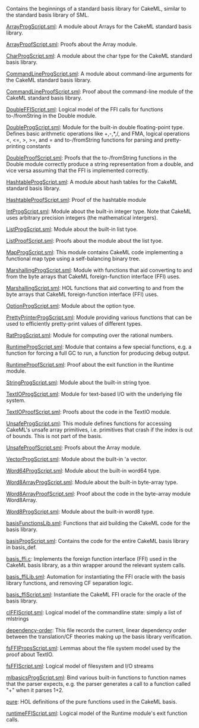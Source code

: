 Contains the beginnings of a standard basis library for CakeML,
similar to the standard basis library of SML.

[ArrayProgScript.sml](ArrayProgScript.sml):
A module about Arrays for the CakeML standard basis library.

[ArrayProofScript.sml](ArrayProofScript.sml):
Proofs about the Array module.

[CharProgScript.sml](CharProgScript.sml):
A module about the char type for the CakeML standard basis library.

[CommandLineProgScript.sml](CommandLineProgScript.sml):
A module about command-line arguments for the CakeML standard basis
library.

[CommandLineProofScript.sml](CommandLineProofScript.sml):
Proof about the command-line module of the CakeML standard basis library.

[DoubleFFIScript.sml](DoubleFFIScript.sml):
Logical model of the FFI calls for functions to-/fromString in
the Double module.

[DoubleProgScript.sml](DoubleProgScript.sml):
Module for the built-in double floating-point type.
Defines basic arithmetic operations like +,-,*,/, and FMA,
logical operations <, <=, >, >=, and =
and to-/fromString functions for parsing and pretty-printing constants

[DoubleProofScript.sml](DoubleProofScript.sml):
Proofs that the to-/fromString functions in the Double
module correctly produce a string representation from a double,
and vice versa assuming that the FFI is implemented correctly.

[HashtableProgScript.sml](HashtableProgScript.sml):
A module about hash tables for the CakeML standard basis library.

[HashtableProofScript.sml](HashtableProofScript.sml):
Proof of the hashtable module

[IntProgScript.sml](IntProgScript.sml):
Module about the built-in integer type. Note that CakeML uses
arbitrary precision integers (the mathematical intergers).

[ListProgScript.sml](ListProgScript.sml):
Module about the built-in list tyoe.

[ListProofScript.sml](ListProofScript.sml):
Proofs about the module about the list tyoe.

[MapProgScript.sml](MapProgScript.sml):
This module contains CakeML code implementing a functional map type
using a self-balancing binary tree.

[MarshallingProgScript.sml](MarshallingProgScript.sml):
Module with functions that aid converting to and from the byte
arrays that CakeML foreign-function interface (FFI) uses.

[MarshallingScript.sml](MarshallingScript.sml):
HOL functions that aid converting to and from the byte arrays that
CakeML foreign-function interface (FFI) uses.

[OptionProgScript.sml](OptionProgScript.sml):
Module about the option tyoe.

[PrettyPrinterProgScript.sml](PrettyPrinterProgScript.sml):
Module providing various functions that can be used to efficiently
pretty-print values of different types.

[RatProgScript.sml](RatProgScript.sml):
Module for computing over the rational numbers.

[RuntimeProgScript.sml](RuntimeProgScript.sml):
Module that contains a few special functions, e.g. a function for
forcing a full GC to run, a function for producing debug output.

[RuntimeProofScript.sml](RuntimeProofScript.sml):
Proof about the exit function in the Runtime module.

[StringProgScript.sml](StringProgScript.sml):
Module about the built-in string tyoe.

[TextIOProgScript.sml](TextIOProgScript.sml):
Module for text-based I/O with the underlying file system.

[TextIOProofScript.sml](TextIOProofScript.sml):
Proofs about the code in the TextIO module.

[UnsafeProgScript.sml](UnsafeProgScript.sml):
This module defines functions for accessing CakeML's unsafe
array primitives, i.e. primitives that crash if the index is
out of bounds. This is not part of the basis.

[UnsafeProofScript.sml](UnsafeProofScript.sml):
Proofs about the Array module.

[VectorProgScript.sml](VectorProgScript.sml):
Module about the built-in 'a vector.

[Word64ProgScript.sml](Word64ProgScript.sml):
Module about the built-in word64 type.

[Word8ArrayProgScript.sml](Word8ArrayProgScript.sml):
Module about the built-in byte-array type.

[Word8ArrayProofScript.sml](Word8ArrayProofScript.sml):
Proof about the code in the byte-array module Word8Array.

[Word8ProgScript.sml](Word8ProgScript.sml):
Module about the built-in word8 type.

[basisFunctionsLib.sml](basisFunctionsLib.sml):
Functions that aid building the CakeML code for the basis library.

[basisProgScript.sml](basisProgScript.sml):
Contains the code for the entire CakeML basis library in basis_def.

[basis_ffi.c](basis_ffi.c):
Implements the foreign function interface (FFI) used in the CakeML basis
library, as a thin wrapper around the relevant system calls.

[basis_ffiLib.sml](basis_ffiLib.sml):
Automation for instantiating the FFI oracle with the
basis library functions, and removing CF separation logic.

[basis_ffiScript.sml](basis_ffiScript.sml):
Instantiate the CakeML FFI oracle for the oracle of the basis library.

[clFFIScript.sml](clFFIScript.sml):
Logical model of the commandline state: simply a list of mlstrings

[dependency-order](dependency-order):
This file records the current, linear dependency order between the
translation/CF theories making up the basis library verification.

[fsFFIPropsScript.sml](fsFFIPropsScript.sml):
Lemmas about the file system model used by the proof about TextIO.

[fsFFIScript.sml](fsFFIScript.sml):
Logical model of filesystem and I/O streams

[mlbasicsProgScript.sml](mlbasicsProgScript.sml):
Bind various built-in functions to function names that the parser
expects, e.g. the parser generates a call to a function called "+"
when it parses 1+2.

[pure](pure):
HOL definitions of the pure functions used in the CakeML basis.

[runtimeFFIScript.sml](runtimeFFIScript.sml):
Logical model of the Runtime module's exit function calls.
